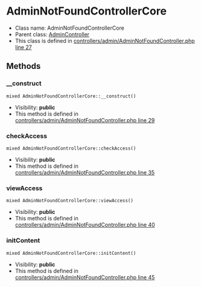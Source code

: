 AdminNotFoundControllerCore
===============






* Class name: AdminNotFoundControllerCore
* Parent class: [AdminController](AdminControllerCore)
* This class is defined in [controllers/admin/AdminNotFoundController.php line 27](https://github.com/PrestaShop/PrestaShop/blob/1.6.1.1/controllers/admin/AdminNotFoundController.php#L27)







Methods
-------


### __construct

    mixed AdminNotFoundControllerCore::__construct()





* Visibility: **public**
* This method is defined in [controllers/admin/AdminNotFoundController.php line 29](https://github.com/PrestaShop/PrestaShop/blob/1.6.1.1/controllers/admin/AdminNotFoundController.php#29)




### checkAccess

    mixed AdminNotFoundControllerCore::checkAccess()





* Visibility: **public**
* This method is defined in [controllers/admin/AdminNotFoundController.php line 35](https://github.com/PrestaShop/PrestaShop/blob/1.6.1.1/controllers/admin/AdminNotFoundController.php#35)




### viewAccess

    mixed AdminNotFoundControllerCore::viewAccess()





* Visibility: **public**
* This method is defined in [controllers/admin/AdminNotFoundController.php line 40](https://github.com/PrestaShop/PrestaShop/blob/1.6.1.1/controllers/admin/AdminNotFoundController.php#40)




### initContent

    mixed AdminNotFoundControllerCore::initContent()





* Visibility: **public**
* This method is defined in [controllers/admin/AdminNotFoundController.php line 45](https://github.com/PrestaShop/PrestaShop/blob/1.6.1.1/controllers/admin/AdminNotFoundController.php#45)



